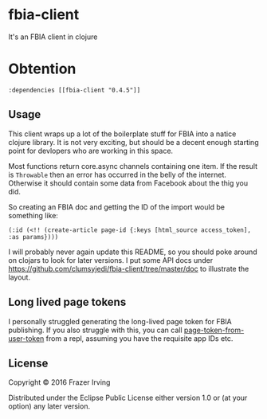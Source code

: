 # fbia-client

It's an FBIA client in clojure

# Obtention

```
:dependencies [[fbia-client "0.4.5"]]
```

## Usage

This client wraps up a lot of the boilerplate stuff for FBIA into a natice clojure library. It is not very exciting, but should be a decent enough starting point for devlopers who are working in this space.

Most functions return core.async channels containing one item. If the result is `Throwable` then an error has occurred in the belly of the internet. Otherwise it should contain some data from Facebook about the thig you did.

So creating an FBIA doc and getting the ID of the import would be something like:
```
(:id (<!! (create-article page-id {:keys [html_source access_token], :as params})))
```
I will probably never again update this README, so you should poke around on clojars to look for later versions. I put some API docs under https://github.com/clumsyjedi/fbia-client/tree/master/doc to illustrate the layout.

## Long lived page tokens

I personally struggled generating the long-lived page token for FBIA publishing. If you also struggle with this, you can call [page-token-from-user-token](https://github.com/clumsyjedi/fbia-client/blob/master/src/fbia_client/auth.clj#L35) from a repl, assuming you have the requisite app IDs etc.

## License

Copyright © 2016 Frazer Irving

Distributed under the Eclipse Public License either version 1.0 or (at
your option) any later version.
